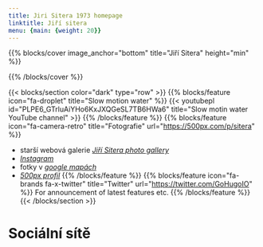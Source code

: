 ```yaml
---
title: Jiri Sitera 1973 homepage
linktitle: Jiří sitera
menu: {main: {weight: 20}}
---
```


{{% blocks/cover image_anchor="bottom" title="Jiří Sitera" height="min" %}}


{{% /blocks/cover %}}

{{< blocks/section color="dark" type="row" >}}
{{% blocks/feature icon="fa-droplet" title="Slow motion water" %}}
{{< youtubepl id="PLPE6_GTrluAiYHo6KxJXQGeSL7TB6HWa6" title="Slow motin water YouTube channel" >}}
{{% /blocks/feature %}}
{{% blocks/feature icon="fa-camera-retro" title="Fotografie" url="https://500px.com/p/sitera" %}}
- starší webová galerie *[Jiří Sitera photo gallery](http://home.zcu.cz/~sitera/gallery/)*
- *[Instagram](https://www.instagram.com/jiri.sitera/)*
- fotky v *[google mapách](https://www.google.com/maps/contrib/113020041194461814335/photos)*
- *[500px profil](https://500px.com/p/sitera)*
{{% /blocks/feature %}}
{{% blocks/feature icon="fa-brands fa-x-twitter" title="Twitter" url="https://twitter.com/GoHugoIO" %}}
For announcement of latest features etc.
{{% /blocks/feature %}}
{{< /blocks/section >}}

# Sociální sítě
